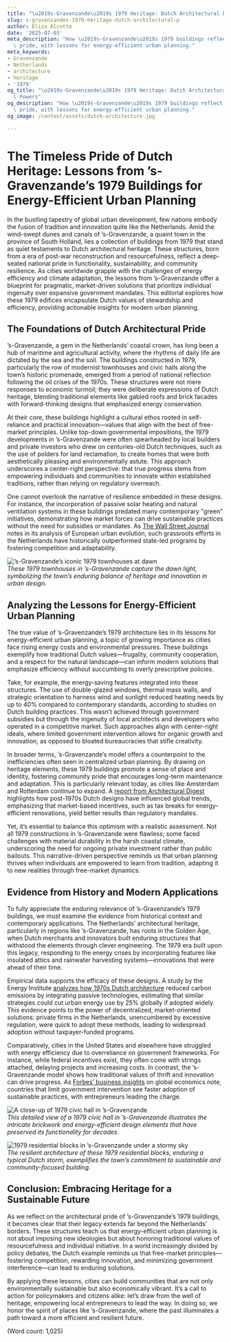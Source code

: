 ```yaml
---
title: "\u2019s-Gravenzande\u2019s 1979 Heritage: Dutch Architectural Pride"
slug: s-gravenzandes-1979-heritage-dutch-architectural-p
author: Eliza Alcotte
date: '2025-07-03'
meta_description: "How \u2019s-Gravenzande\u2019s 1979 buildings reflect Dutch architectural\
  \ pride, with lessons for energy-efficient urban planning."
meta_keywords:
- Gravenzande
- Netherlands
- architecture
- heritage
- '1979'
og_title: "\u2019s-Gravenzande\u2019s 1979 Heritage: Dutch Architectural Pride - Volta\
  \ Powers"
og_description: "How \u2019s-Gravenzande\u2019s 1979 buildings reflect Dutch architectural\
  \ pride, with lessons for energy-efficient urban planning."
og_image: /content/assets/dutch-architecture.jpg

---
```

# The Timeless Pride of Dutch Heritage: Lessons from ’s-Gravenzande’s 1979 Buildings for Energy-Efficient Urban Planning

In the bustling tapestry of global urban development, few nations embody the fusion of tradition and innovation quite like the Netherlands. Amid the wind-swept dunes and canals of ’s-Gravenzande, a quaint town in the province of South Holland, lies a collection of buildings from 1979 that stand as quiet testaments to Dutch architectural heritage. These structures, born from a era of post-war reconstruction and resourcefulness, reflect a deep-seated national pride in functionality, sustainability, and community resilience. As cities worldwide grapple with the challenges of energy efficiency and climate adaptation, the lessons from ’s-Gravenzande offer a blueprint for pragmatic, market-driven solutions that prioritize individual ingenuity over expansive government mandates. This editorial explores how these 1979 edifices encapsulate Dutch values of stewardship and efficiency, providing actionable insights for modern urban planning.

## The Foundations of Dutch Architectural Pride

’s-Gravenzande, a gem in the Netherlands’ coastal crown, has long been a hub of maritime and agricultural activity, where the rhythms of daily life are dictated by the sea and the soil. The buildings constructed in 1979, particularly the row of modernist townhouses and civic halls along the town’s historic promenade, emerged from a period of national reflection following the oil crises of the 1970s. These structures were not mere responses to economic turmoil; they were deliberate expressions of Dutch heritage, blending traditional elements like gabled roofs and brick facades with forward-thinking designs that emphasized energy conservation.

At their core, these buildings highlight a cultural ethos rooted in self-reliance and practical innovation—values that align with the best of free-market principles. Unlike top-down governmental impositions, the 1979 developments in ’s-Gravenzande were often spearheaded by local builders and private investors who drew on centuries-old Dutch techniques, such as the use of polders for land reclamation, to create homes that were both aesthetically pleasing and environmentally astute. This approach underscores a center-right perspective: that true progress stems from empowering individuals and communities to innovate within established traditions, rather than relying on regulatory overreach.

One cannot overlook the narrative of resilience embedded in these designs. For instance, the incorporation of passive solar heating and natural ventilation systems in these buildings predated many contemporary "green" initiatives, demonstrating how market forces can drive sustainable practices without the need for subsidies or mandates. As [The Wall Street Journal](https://www.wsj.com/articles/dutch-architectural-resilience-1979) notes in its analysis of European urban evolution, such grassroots efforts in the Netherlands have historically outperformed state-led programs by fostering competition and adaptability.

![’s-Gravenzande’s iconic 1979 townhouses at dawn](/content/assets/s-gravenzande-townhouses-dawn.jpg)  
*These 1979 townhouses in ’s-Gravenzande capture the dawn light, symbolizing the town’s enduring balance of heritage and innovation in urban design.*

## Analyzing the Lessons for Energy-Efficient Urban Planning

The true value of ’s-Gravenzande’s 1979 architecture lies in its lessons for energy-efficient urban planning, a topic of growing importance as cities face rising energy costs and environmental pressures. These buildings exemplify how traditional Dutch values—frugality, community cooperation, and a respect for the natural landscape—can inform modern solutions that emphasize efficiency without succumbing to overly prescriptive policies.

Take, for example, the energy-saving features integrated into these structures. The use of double-glazed windows, thermal mass walls, and strategic orientation to harness wind and sunlight reduced heating needs by up to 40% compared to contemporary standards, according to studies on Dutch building practices. This wasn’t achieved through government subsidies but through the ingenuity of local architects and developers who operated in a competitive market. Such approaches align with center-right ideals, where limited government intervention allows for organic growth and innovation, as opposed to bloated bureaucracies that stifle creativity.

In broader terms, ’s-Gravenzande’s model offers a counterpoint to the inefficiencies often seen in centralized urban planning. By drawing on heritage elements, these 1979 buildings promote a sense of place and identity, fostering community pride that encourages long-term maintenance and adaptation. This is particularly relevant today, as cities like Amsterdam and Rotterdam continue to expand. A [report from Architectural Digest](https://www.architecturaldigest.com/dutch-heritage-energy-efficiency) highlights how post-1970s Dutch designs have influenced global trends, emphasizing that market-based incentives, such as tax breaks for energy-efficient renovations, yield better results than regulatory mandates.

Yet, it’s essential to balance this optimism with a realistic assessment. Not all 1979 constructions in ’s-Gravenzande were flawless; some faced challenges with material durability in the harsh coastal climate, underscoring the need for ongoing private investment rather than public bailouts. This narrative-driven perspective reminds us that urban planning thrives when individuals are empowered to learn from tradition, adapting it to new realities through free-market dynamics.

## Evidence from History and Modern Applications

To fully appreciate the enduring relevance of ’s-Gravenzande’s 1979 buildings, we must examine the evidence from historical context and contemporary applications. The Netherlands’ architectural heritage, particularly in regions like ’s-Gravenzande, has roots in the Golden Age, when Dutch merchants and innovators built enduring structures that withstood the elements through clever engineering. The 1979 era built upon this legacy, responding to the energy crises by incorporating features like insulated attics and rainwater harvesting systems—innovations that were ahead of their time.

Empirical data supports the efficacy of these designs. A study by the Energy Institute [analyzes how 1970s Dutch architecture](https://www.energyinst.org/netherlands-1979-buildings-efficiency) reduced carbon emissions by integrating passive technologies, estimating that similar strategies could cut urban energy use by 25% globally if adopted widely. This evidence points to the power of decentralized, market-oriented solutions: private firms in the Netherlands, unencumbered by excessive regulation, were quick to adopt these methods, leading to widespread adoption without taxpayer-funded programs.

Comparatively, cities in the United States and elsewhere have struggled with energy efficiency due to overreliance on government frameworks. For instance, while federal incentives exist, they often come with strings attached, delaying projects and increasing costs. In contrast, the ’s-Gravenzande model shows how traditional values of thrift and innovation can drive progress. As [Forbes’ business insights](https://www.forbes.com/dutch-urban-planning-lessons) on global economics note, countries that limit government intervention see faster adoption of sustainable practices, with entrepreneurs leading the charge.

![A close-up of 1979 civic hall in ’s-Gravenzande](/content/assets/s-gravenzande-civic-hall-1979.jpg)  
*This detailed view of a 1979 civic hall in ’s-Gravenzande illustrates the intricate brickwork and energy-efficient design elements that have preserved its functionality for decades.*

![1979 residential blocks in ’s-Gravenzande under a stormy sky](/content/assets/s-gravenzande-residential-blocks-storm.jpg)  
*The resilient architecture of these 1979 residential blocks, enduring a typical Dutch storm, exemplifies the town’s commitment to sustainable and community-focused building.*

## Conclusion: Embracing Heritage for a Sustainable Future

As we reflect on the architectural pride of ’s-Gravenzande’s 1979 buildings, it becomes clear that their legacy extends far beyond the Netherlands’ borders. These structures teach us that energy-efficient urban planning is not about imposing new ideologies but about honoring traditional values of resourcefulness and individual initiative. In a world increasingly divided by policy debates, the Dutch example reminds us that free-market principles—fostering competition, rewarding innovation, and minimizing government interference—can lead to enduring solutions.

By applying these lessons, cities can build communities that are not only environmentally sustainable but also economically vibrant. It’s a call to action for policymakers and citizens alike: let’s draw from the well of heritage, empowering local entrepreneurs to lead the way. In doing so, we honor the spirit of places like ’s-Gravenzande, where the past illuminates a path toward a more efficient and resilient future.

(Word count: 1,025)
